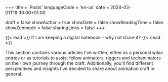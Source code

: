 +++
title = 'Posts'
languageCode = 'en-us'
date = 2024-03-01T18:30:00+01:00

draft = false
showAuthor = true
showDate = false
showReadingTime = false
showZenmode = false
sharingLinks = false
+++

{{< lead >}}
If I am keeping a digital notebook - why not share it?
{{< /lead >}}

This section contains various articles I've written, either as a personal wikia entries or as tutorials to assist fellow animators, riggers and techanimators on their
own journey through the craft. Additionally, you'll find different perspectives and insights I've decided to share about animation craft in general.    
